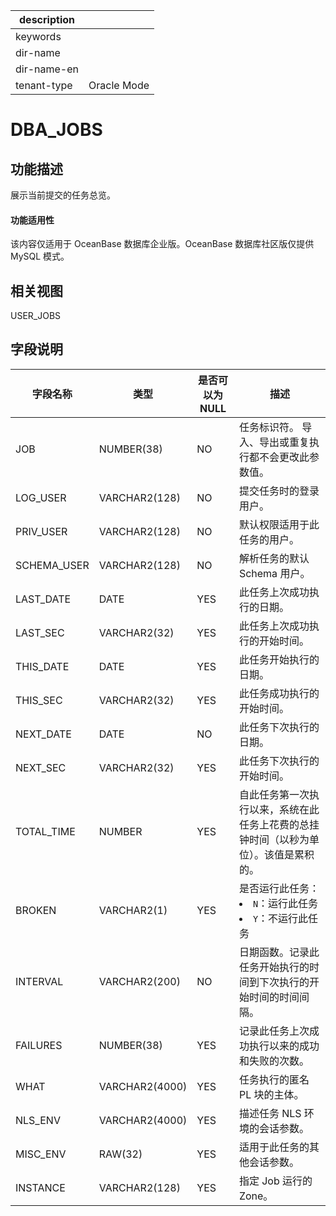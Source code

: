 |description||
|---|---|
|keywords||
|dir-name||
|dir-name-en||
|tenant-type|Oracle Mode|

# DBA_JOBS

## 功能描述


展示当前提交的任务总览。

  <main id="notice" >
    <h4>功能适用性</h4>
    <p>该内容仅适用于 OceanBase 数据库企业版。OceanBase 数据库社区版仅提供 MySQL 模式。</p>
  </main>

## 相关视图

USER_JOBS

## 字段说明

|  **字段名称**   |     **类型**     | **是否可以为 NULL** |                                                                  **描述**                                                                   |
|-------------|----------------|----------------|-------------------------------------------------------------------------------------------------------------------------------------------|
| JOB         | NUMBER(38)     | NO             | 任务标识符。 导入、导出或重复执行都不会更改此参数值。                            |
| LOG_USER    | VARCHAR2(128)  | NO             | 提交任务时的登录用户。                                            |
| PRIV_USER   | VARCHAR2(128)  | NO             | 默认权限适用于此任务的用户。                                         |
| SCHEMA_USER | VARCHAR2(128)  | NO             | 解析任务的默认 Schema 用户。                                     |
| LAST_DATE   | DATE           | YES            | 此任务上次成功执行的日期。                                          |
| LAST_SEC    | VARCHAR2(32)   | YES            | 此任务上次成功执行的开始时间。                                        |
| THIS_DATE   | DATE           | YES            | 此任务开始执行的日期。                                            |
| THIS_SEC    | VARCHAR2(32)   | YES            | 此任务成功执行的开始时间。                                          |
| NEXT_DATE   | DATE           | NO             | 此任务下次执行的日期。                                            |
| NEXT_SEC    | VARCHAR2(32)   | YES            | 此任务下次执行的开始时间。                                          |
| TOTAL_TIME  | NUMBER         | YES            | 自此任务第一次执行以来，系统在此任务上花费的总挂钟时间（以秒为单位）。该值是累积的。             |
| BROKEN      | VARCHAR2(1)    | YES            | 是否运行此任务： <li> `N`：运行此任务   <li> `Y`：不运行此任务    |
| INTERVAL    | VARCHAR2(200)  | NO             | 日期函数。记录此任务开始执行的时间到下次执行的开始时间的时间间隔。                      |
| FAILURES    | NUMBER(38)     | YES            | 记录此任务上次成功执行以来的成功和失败的次数。                                |
| WHAT        | VARCHAR2(4000) | YES            | 任务执行的匿名 PL 块的主体。                                       |
| NLS_ENV     | VARCHAR2(4000) | YES            | 描述任务 NLS 环境的会话参数。                                      |
| MISC_ENV    | RAW(32)        | YES            | 适用于此任务的其他会话参数。                                         |
| INSTANCE    | VARCHAR2(128)  | YES            | 指定 Job 运行的 Zone。                                       |
